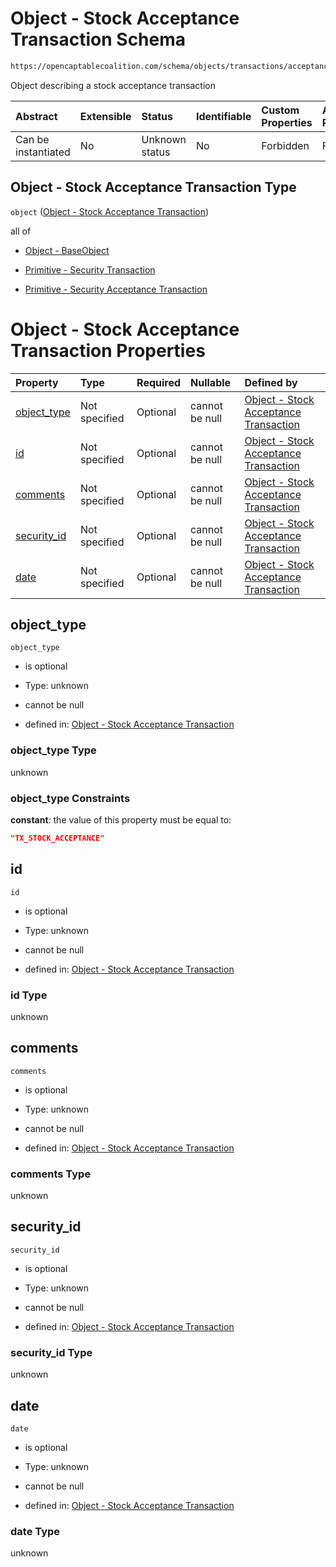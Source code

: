 # Object - Stock Acceptance Transaction Schema

```txt
https://opencaptablecoalition.com/schema/objects/transactions/acceptance/StockAcceptance.schema.json
```

Object describing a stock acceptance transaction

| Abstract            | Extensible | Status         | Identifiable | Custom Properties | Additional Properties | Access Restrictions | Defined In                                                                                                                     |
| :------------------ | :--------- | :------------- | :----------- | :---------------- | :-------------------- | :------------------ | :----------------------------------------------------------------------------------------------------------------------------- |
| Can be instantiated | No         | Unknown status | No           | Forbidden         | Forbidden             | none                | [StockAcceptance.schema.json](../../schema/objects/transactions/acceptance/StockAcceptance.schema.json "open original schema") |

## Object - Stock Acceptance Transaction Type

`object` ([Object - Stock Acceptance Transaction](stockacceptance.md))

all of

*   [Object - BaseObject](issuer-allof-object---baseobject.md "check type definition")

*   [Primitive - Security Transaction](convertibletransfer-allof-primitive---security-transaction.md "check type definition")

*   [Primitive - Security Acceptance Transaction](convertibleacceptance-allof-primitive---security-acceptance-transaction.md "check type definition")

# Object - Stock Acceptance Transaction Properties

| Property                    | Type          | Required | Nullable       | Defined by                                                                                                                                                                                                        |
| :-------------------------- | :------------ | :------- | :------------- | :---------------------------------------------------------------------------------------------------------------------------------------------------------------------------------------------------------------- |
| [object_type](#object_type) | Not specified | Optional | cannot be null | [Object - Stock Acceptance Transaction](stockacceptance-properties-object_type.md "https://opencaptablecoalition.com/schema/objects/transactions/acceptance/StockAcceptance.schema.json#/properties/object_type") |
| [id](#id)                   | Not specified | Optional | cannot be null | [Object - Stock Acceptance Transaction](stockacceptance-properties-id.md "https://opencaptablecoalition.com/schema/objects/transactions/acceptance/StockAcceptance.schema.json#/properties/id")                   |
| [comments](#comments)       | Not specified | Optional | cannot be null | [Object - Stock Acceptance Transaction](stockacceptance-properties-comments.md "https://opencaptablecoalition.com/schema/objects/transactions/acceptance/StockAcceptance.schema.json#/properties/comments")       |
| [security_id](#security_id) | Not specified | Optional | cannot be null | [Object - Stock Acceptance Transaction](stockacceptance-properties-security_id.md "https://opencaptablecoalition.com/schema/objects/transactions/acceptance/StockAcceptance.schema.json#/properties/security_id") |
| [date](#date)               | Not specified | Optional | cannot be null | [Object - Stock Acceptance Transaction](stockacceptance-properties-date.md "https://opencaptablecoalition.com/schema/objects/transactions/acceptance/StockAcceptance.schema.json#/properties/date")               |

## object_type



`object_type`

*   is optional

*   Type: unknown

*   cannot be null

*   defined in: [Object - Stock Acceptance Transaction](stockacceptance-properties-object_type.md "https://opencaptablecoalition.com/schema/objects/transactions/acceptance/StockAcceptance.schema.json#/properties/object_type")

### object_type Type

unknown

### object_type Constraints

**constant**: the value of this property must be equal to:

```json
"TX_STOCK_ACCEPTANCE"
```

## id



`id`

*   is optional

*   Type: unknown

*   cannot be null

*   defined in: [Object - Stock Acceptance Transaction](stockacceptance-properties-id.md "https://opencaptablecoalition.com/schema/objects/transactions/acceptance/StockAcceptance.schema.json#/properties/id")

### id Type

unknown

## comments



`comments`

*   is optional

*   Type: unknown

*   cannot be null

*   defined in: [Object - Stock Acceptance Transaction](stockacceptance-properties-comments.md "https://opencaptablecoalition.com/schema/objects/transactions/acceptance/StockAcceptance.schema.json#/properties/comments")

### comments Type

unknown

## security_id



`security_id`

*   is optional

*   Type: unknown

*   cannot be null

*   defined in: [Object - Stock Acceptance Transaction](stockacceptance-properties-security_id.md "https://opencaptablecoalition.com/schema/objects/transactions/acceptance/StockAcceptance.schema.json#/properties/security_id")

### security_id Type

unknown

## date



`date`

*   is optional

*   Type: unknown

*   cannot be null

*   defined in: [Object - Stock Acceptance Transaction](stockacceptance-properties-date.md "https://opencaptablecoalition.com/schema/objects/transactions/acceptance/StockAcceptance.schema.json#/properties/date")

### date Type

unknown
